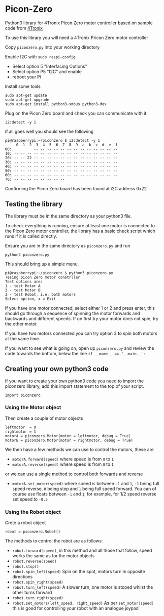 # Picon-Zero
Python3 library for 4Tronix Picon Zero motor controller based on sample code from [4Tronix](https://4tronix.co.uk/store/index.php?rt=product/product&product_id=552)

To use this library you will need a 4Tronix Pricon Zero motor controller

Copy ```piconzero.py``` into your working directory

Enable I2C with ```sudo raspi-config``` 

* Select option 5 "Interfacing Options"
* Select option P5 "I2C" and enable
* reboot your Pi 

Install some tools

    sudo apt-get update
    sudo apt-get upgrade
    sudo apt-get install python3-smbus python3-dev
    
Plug on the Picon Zero board and check you can communicate with it.

```i2cdetect -y 1```

if all goes well you should see the following

	pi@raspberrypi:~/piconzero $ i2cdetect -y 1
	     0  1  2  3  4  5  6  7  8  9  a  b  c  d  e  f
	00:          -- -- -- -- -- -- -- -- -- -- -- -- --
	10: -- -- -- -- -- -- -- -- -- -- -- -- -- -- -- --
	20: -- -- 22 -- -- -- -- -- -- -- -- -- -- -- -- --
	30: -- -- -- -- -- -- -- -- -- -- -- -- -- -- -- --
	40: -- -- -- -- -- -- -- -- -- -- -- -- -- -- -- --
	50: -- -- -- -- -- -- -- -- -- -- -- -- -- -- -- --
	60: -- -- -- -- -- -- -- -- -- -- -- -- -- -- -- --
	70: -- -- -- -- -- -- -- --
	
Confirming the Picon Zero board has been found at i2C address 0x22


## Testing the library
The library must be in the same directory as your python3 file.

To check everything is running, ensure at least one motor is connected to the Picon Zero motor controller, the library has a basic check script which runs if it is called directly.

Ensure you are in the same directory as ```piconzero.py``` and run

	python3 piconzero.py
	
This should bring up a simple menu, 

	pi@raspberrypi:~/piconzero $ python3 piconzero.py
	Tesing picon Zero motor conotrller
	Test options are:
	1 - test Motor A
	2 - test Motor B
	3 - test Robot, i.e. both motors
	Select option, x = Exit -

If you have one motor connected, select either 1 or 2 and press enter, this should go through a sequence of spinning the motor forwards and backwards and different speeds.  If on first try your motor does not spin, try the other motor.

If you have two motors connected you can try option 3 to spin both motors at the same time.

If you want to see what is going on, open up ```piconzero.py``` and review the code towards the bottom, below the line ```if __name__ == '__main__':```

## Creating your own python3 code
If you want to create your own python3 code you need to import the piconzero library, add this import statement to the top of your script.

	import piconzero

### Using the Motor object
	
Then create a couple of motor objects

	leftmotor  = 0
	rightmotor = 1
	motorA = piconzero.Motor(motor = leftmotor, debug = True)
	motorB = piconzero.Motor(motor = rightmotor, debug = True)
	
We then have a few methods we can use to control the motors, these are

* ```motorA.forward(speed)``` where speed is from ```0``` to ```1```
* ```motorA.reverse(speed)``` where speed is from ```0``` to ```1```

or we can use a single method to control both forwards and reverse

* ```motorA.set_motor(speed)``` where speed is between ```-1``` and ```1```, ```-1``` being full speed reverse, ```0``` being stop and ```1``` being full speed forward.  You can of course use floats between ```-1``` and ```1```, for example, for 1/2 speed reverse set speed to ```-0.5```

### Using the Robot object

Crete a robot object

	robot = piconzero.Robot()
	
The methods to control the robot are as follows:

* ```robot.forward(speed)```, in this method and all those that follow, speed works the same as for the motor objects
* ```robot.reverse(speed)```
* ```robot.stop()```
* ```robot.spin_left(speed)``` Spin on the spot, motors turn in opposite directions
* ```robot.spin_right(speed)```
* ```robot.turn_left(speed)``` A slower turn, one motor is stoped whilst the other turns forward
*  ```robot.turn_right(speed)```
*  ```robot.set_motors(left_speed, right_speed)``` As per ```set_motor(speed)``` this is good for controlling your robot with an analogue joypad